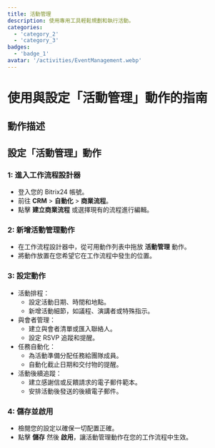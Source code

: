 ```yaml
---
title: 活動管理
description: 使用專用工具輕鬆規劃和執行活動。
categories: 
  - 'category_2'
  - 'category_3'
badges: 
  - 'badge_1'
avatar: '/activities/EventManagement.webp'
---
```

# 使用與設定「活動管理」動作的指南

## 動作描述

## **設定「活動管理」動作**

### 1: 進入工作流程設計器
- 登入您的 Bitrix24 帳號。
- 前往 **CRM** > **自動化** > **商業流程**。
- 點擊 **建立商業流程** 或選擇現有的流程進行編輯。

### 2: 新增活動管理動作
- 在工作流程設計器中，從可用動作列表中拖放 **活動管理** 動作。
- 將動作放置在您希望它在工作流程中發生的位置。

### 3: 設定動作
- 活動排程：
  - 設定活動日期、時間和地點。
  - 新增活動細節，如議程、演講者或特殊指示。
- 與會者管理：
  - 建立與會者清單或匯入聯絡人。
  - 設定 RSVP 追蹤和提醒。
- 任務自動化：
  - 為活動準備分配任務給團隊成員。
  - 自動化截止日期和交付物的提醒。
- 活動後續追蹤：
  - 建立感謝信或反饋請求的電子郵件範本。
  - 安排活動後發送的後續電子郵件。

### 4: 儲存並啟用
- 檢閱您的設定以確保一切配置正確。
- 點擊 **儲存** 然後 **啟用**，讓活動管理動作在您的工作流程中生效。